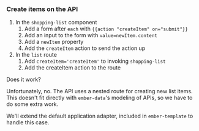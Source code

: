 
### Create items on the API

1.  In the `shopping-list` component
    1.  Add a form after `each` with `{{action "createItem" on="submit"}}`
    1.  Add an input to the form with `value=newItem.content`
    1.  Add a `newItem` property
    1.  Add the `createItem` action to send the action up
1.  In the `list` route
    1.  Add `createItem='createItem'` to invoking `shopping-list`
    1.  Add the createItem action to the route

Does it work?

Unfortunately, no.  The API uses a nested route for creating new list items.
This doesn't fit directly with `ember-data`'s modeling of APIs, so we have to do
some extra work.

We'll extend the default application adapter, included in `ember-template` to
handle this case.
